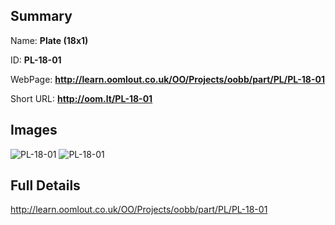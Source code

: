 

## Summary
 
Name: __Plate (18x1)__

ID: __PL-18-01__

WebPage: __http://learn.oomlout.co.uk/OO/Projects/oobb/part/PL/PL-18-01__

Short URL: __http://oom.lt/PL-18-01__


## Images
![PL-18-01](http://oomlout.com/oobb-gen/parts/PL/PL-18-01/PL-18-01_01_420.jpg)
![PL-18-01](http://oomlout.com/oobb-gen/parts/PL/PL-18-01/PL-18-01_420.png)




## Full Details

 http://learn.oomlout.co.uk/OO/Projects/oobb/part/PL/PL-18-01

